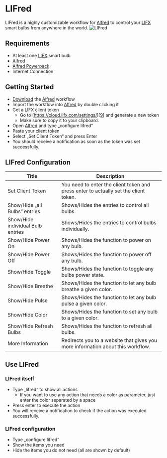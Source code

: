 # LIFred
LIFred is a highly customizable workflow for [Alfred][1] to control your [LIFX][2] smart bulbs from anywhere in the world.
![LIFred][image-1]

## Requirements
* At least one [LIFX][3] smart bulb
* [Alfred][4]
* [Alfred Powerpack][5]
* Internet Connection

## Getting Started
* [Download][6] the [Alfred][7] workflow
* Import the workflow into [Alfred][8] by double clicking it
* Get a LIFX client token
	* Go to [https://cloud.lifx.com/settings/][9] and generate a new token
	* Make sure to copy it to your clipboard.
* Open [Alfred][10] and type „configure lifred“
* Paste your client token
* Select „Set Client Token“ and press Enter
* You should receive a notification as soon as the token was set successfully.

## LIFred Configuration
| Title | Description |
|-------|-------------|
| Set Client Token | You need to enter the client token and press enter to actually set the client token. |
| Show/Hide „all Bulbs“ entries | Shows/Hides the entries to control all bulbs. |
| Show/Hide individual Bulb entries | Shows/Hides the entries to control bulbs individually. |
| Show/Hide Power On | Shows/Hides the function to power on any bulb. |
| Show/Hide Power Off | Shows/Hides the function to power off any bulb. |
| Show/Hide Toggle | Shows/Hides the function to toggle any bulbs power state. |
| Show/Hide Breathe | Shows/Hides the function to let any bulb breathe a given color. |
| Show/Hide Pulse | Shows/Hides the function to let any bulb pulse a given color. |
| Show/Hide Color | Shows/Hides the function to set any bulb to a given color. |
| Show/Hide Refresh Bulbs | Shows/Hides the function to refresh all bulbs. |
| More Information | Redirects you to a website that gives you more information about this workflow. |

## Use LIFred
### LIFred itself
* Type „lifred“ to show all actions
	* If you want to use any action that needs a color as parameter, just enter the color separated by a space
* Press enter to execute the action
* You will receive a notification to check if the action was executed successfully.
### LIFred configuration
 * Type „configure lifred“
* Show the items you need
* Hide the items you do not need (all are shown by default)

[1]:	http://www.alfredapp.com "Alfred"
[2]:	http://lifx.co "LIFX"
[3]:	http://lifx.co "LIFX"
[4]:	http://www.alfredapp.com "Alfred"
[5]:	http://www.alfredapp.com/powerpack/ "Alfred"
[6]:	https://raw.github.com/0x6368/LIFred/master/LIFred.alfredworkflow "Download LIFred"
[7]:	http://www.alfredapp.com "Alfred"
[8]:	http://www.alfredapp.com "Alfred"
[9]:	https://cloud.lifx.com
[10]:	http://www.alfredapp.com "Alfred"

[image-1]:	https://raw.github.com/0x6368/LIFred/master/screenshots/LIFred.png